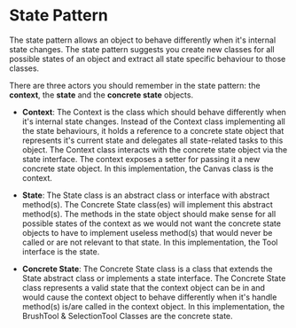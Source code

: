 # State Pattern

The state pattern allows an object to behave differently when it's internal state changes. The state pattern suggests you create new classes for all possible states of an object and extract all state specific behaviour to those classes.

There are three actors you should remember in the state pattern: the **context**, the **state** and the **concrete state** objects.

- **Context**: The Context is the class which should behave differently when it's internal state changes. Instead of the Context class implementing all the state behaviours, it holds a reference to a concrete state object that represents it's current state and delegates all state-related tasks to this object. The Context class interacts with the concrete state object via the state interface. The context exposes a setter for passing it a new concrete state object. In this implementation, the Canvas class is the context.

- **State**: The State class is an abstract class or interface with abstract method(s). The Concrete State class(es) will implement this abstract method(s). The methods in the state object should make sense for all possible states of the context as we would not want the concrete state objects to have to implement useless method(s) that would never be called or are not relevant to that state. In this implementation, the Tool interface is the state.

- **Concrete State**: The Concrete State class is a class that extends the State abstract class or implements a state interface. The Concrete State class represents a valid state that the context object can be in and would cause the context object to behave differently when it's handle method(s) is/are called in the context object. In this implementation, the BrushTool & SelectionTool Classes are the concrete state.
